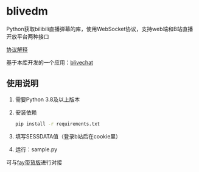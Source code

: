 # blivedm

Python获取bilibili直播弹幕的库，使用WebSocket协议，支持web端和B站直播开放平台两种接口

[协议解释](https://open-live.bilibili.com/document/657d8e34-f926-a133-16c0-300c1afc6e6b)

基于本库开发的一个应用：[blivechat](https://github.com/xfgryujk/blivechat)

## 使用说明

1. 需要Python 3.8及以上版本
2. 安装依赖

    ```sh
    pip install -r requirements.txt
    ```

3. 填写SESSDATA值（登录b站后在cookie里）

4. 运行：sample.py

可与[fay带货版](https://github.com/TheRamU/Fay/tree/fay-sales-edition)进行对接
